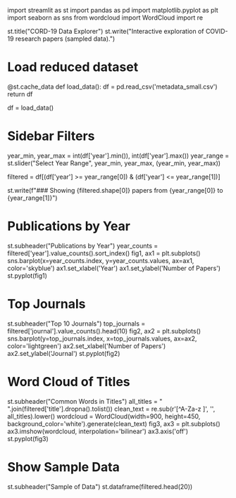 import streamlit as st
import pandas as pd
import matplotlib.pyplot as plt
import seaborn as sns
from wordcloud import WordCloud
import re

st.title("CORD-19 Data Explorer")
st.write("Interactive exploration of COVID-19 research papers (sampled data).")

# Load reduced dataset
@st.cache_data
def load_data():
    df = pd.read_csv('metadata_small.csv')
    return df

df = load_data()

# Sidebar Filters
year_min, year_max = int(df['year'].min()), int(df['year'].max())
year_range = st.slider("Select Year Range", year_min, year_max, (year_min, year_max))

filtered = df[(df['year'] >= year_range[0]) & (df['year'] <= year_range[1])]

st.write(f"### Showing {filtered.shape[0]} papers from {year_range[0]} to {year_range[1]}")

# Publications by Year
st.subheader("Publications by Year")
year_counts = filtered['year'].value_counts().sort_index()
fig1, ax1 = plt.subplots()
sns.barplot(x=year_counts.index, y=year_counts.values, ax=ax1, color='skyblue')
ax1.set_xlabel('Year')
ax1.set_ylabel('Number of Papers')
st.pyplot(fig1)

# Top Journals
st.subheader("Top 10 Journals")
top_journals = filtered['journal'].value_counts().head(10)
fig2, ax2 = plt.subplots()
sns.barplot(y=top_journals.index, x=top_journals.values, ax=ax2, color='lightgreen')
ax2.set_xlabel('Number of Papers')
ax2.set_ylabel('Journal')
st.pyplot(fig2)

# Word Cloud of Titles
st.subheader("Common Words in Titles")
all_titles = " ".join(filtered['title'].dropna().tolist())
clean_text = re.sub(r'[^A-Za-z ]', '', all_titles).lower()
wordcloud = WordCloud(width=900, height=450, background_color='white').generate(clean_text)
fig3, ax3 = plt.subplots()
ax3.imshow(wordcloud, interpolation='bilinear')
ax3.axis('off')
st.pyplot(fig3)

# Show Sample Data
st.subheader("Sample of Data")
st.dataframe(filtered.head(20))
